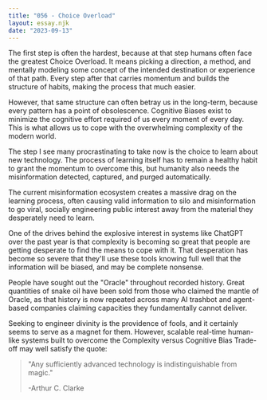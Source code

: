 ```yaml
---
title: "056 - Choice Overload"
layout: essay.njk
date: "2023-09-13"
---
```


The first step is often the hardest, because at that step humans often face the greatest Choice Overload. It means picking a direction, a method, and mentally modeling some concept of the intended destination or experience of that path. Every step after that carries momentum and builds the structure of habits, making the process that much easier.

However, that same structure can often betray us in the long-term, because every pattern has a point of obsolescence. Cognitive Biases exist to minimize the cognitive effort required of us every moment of every day. This is what allows us to cope with the overwhelming complexity of the modern world.

The step I see many procrastinating to take now is the choice to learn about new technology. The process of learning itself has to remain a healthy habit to grant the momentum to overcome this, but humanity also needs the misinformation detected, captured, and purged automatically.

The current misinformation ecosystem creates a massive drag on the learning process, often causing valid information to silo and misinformation to go viral, socially engineering public interest away from the material they desperately need to learn.

One of the drives behind the explosive interest in systems like ChatGPT over the past year is that complexity is becoming so great that people are getting desperate to find the means to cope with it. That desperation has become so severe that they'll use these tools knowing full well that the information will be biased, and may be complete nonsense.

People have sought out the "Oracle" throughout recorded history. Great quantities of snake oil have been sold from those who claimed the mantle of Oracle, as that history is now repeated across many AI trashbot and agent-based companies claiming capacities they fundamentally cannot deliver.

Seeking to engineer divinity is the providence of fools, and it certainly seems to serve as a magnet for them. However, scalable real-time human-like systems built to overcome the Complexity versus Cognitive Bias Trade-off may well satisfy the quote:

> "Any sufficiently advanced technology is indistinguishable from magic."
> 
> -Arthur C. Clarke